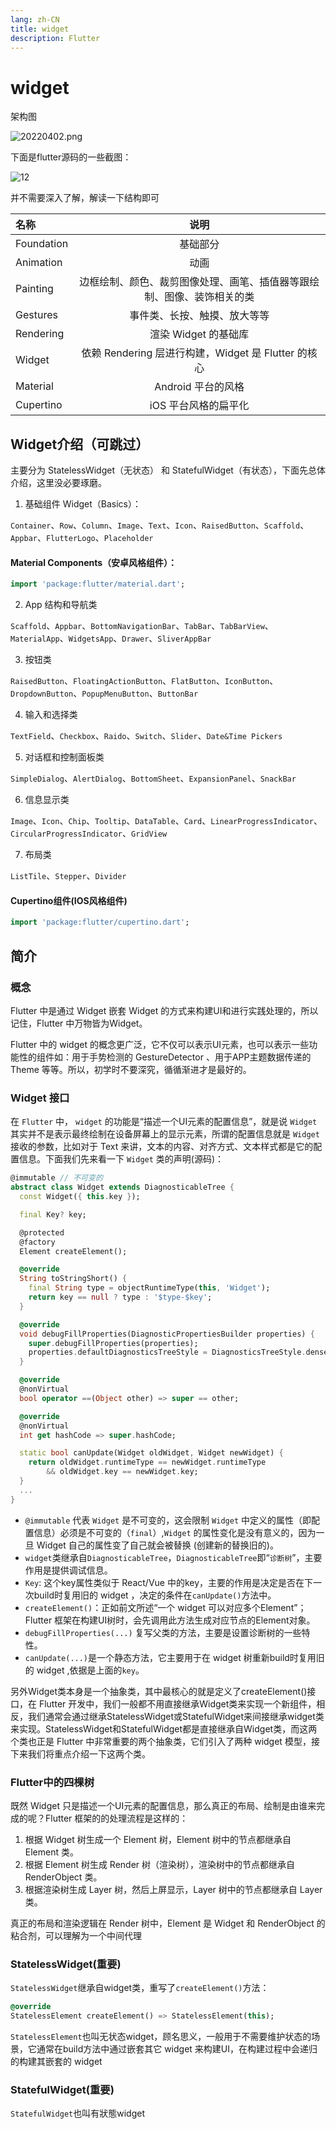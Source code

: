 ```yaml
---
lang: zh-CN
title: widget
description: Flutter
---
```


# widget

架构图

![20220402.png](https://s2.loli.net/2022/04/02/3oLIz8cPC5JVMlS.png)

下面是flutter源码的一些截图：

![12](https://s2.loli.net/2022/04/03/fjwdDxzyURiXSQI.png)

并不需要深入了解，解读一下结构即可

| 名称        | 说明  |
| :------------- |:-------------:| 
| Foundation|	基础部分|
|Animation|	动画|
|Painting|	边框绘制、颜色、裁剪图像处理、画笔、插值器等跟绘制、图像、装饰相关的类|
|Gestures|	事件类、长按、触摸、放大等等 |
|Rendering|	渲染 Widget 的基础库|
|Widget|	依赖 Rendering 层进行构建，Widget 是 Flutter 的核心|
|Material|	Android 平台的风格|
|Cupertino	|iOS 平台风格的扁平化|


## Widget介绍（可跳过）

主要分为 StatelessWidget（无状态） 和 StatefulWidget（有状态），下面先总体介绍，这里没必要琢磨。


1. 基础组件 Widget（Basics）：

`Container`、`Row`、`Column`、`Image`、`Text`、`Icon`、`RaisedButton`、`Scaffold`、`Appbar`、`FlutterLogo`、`Placeholder`

#### Material Components（安卓风格组件）：

```dart
import 'package:flutter/material.dart';
```

2. App 结构和导航类

`Scaffold`、`Appbar`、`BottomNavigationBar`、`TabBar`、`TabBarView`、`MaterialApp`、`WidgetsApp`、`Drawer`、`SliverAppBar`

3. 按钮类

`RaisedButton`、`FloatingActionButton`、`FlatButton`、`IconButton`、`DropdownButton`、`PopupMenuButton`、`ButtonBar`

4. 输入和选择类

`TextField`、`Checkbox`、`Raido`、`Switch`、`Slider`、`Date&Time Pickers`

5. 对话框和控制面板类

`SimpleDialog`、`AlertDialog`、`BottomSheet`、`ExpansionPanel`、`SnackBar`

6. 信息显示类

`Image`、`Icon`、`Chip`、`Tooltip`、`DataTable`、`Card`、`LinearProgressIndicator`、`CircularProgressIndicator`、`GridView`

7. 布局类

`ListTile`、`Stepper`、`Divider`

#### Cupertino组件(IOS风格组件)

```dart
import 'package:flutter/cupertino.dart';
```

## 简介

### 概念

Flutter 中是通过 Widget 嵌套 Widget 的方式来构建UI和进行实践处理的，所以记住，Flutter 中万物皆为Widget。

Flutter 中的 widget 的概念更广泛，它不仅可以表示UI元素，也可以表示一些功能性的组件如：用于手势检测的 GestureDetector 、用于APP主题数据传递的 Theme 等等。所以，初学时不要深究，循循渐进才是最好的。

### Widget 接口

在 `Flutter` 中， `widget` 的功能是“描述一个UI元素的配置信息”，就是说 `Widget` 其实并不是表示最终绘制在设备屏幕上的显示元素，所谓的配置信息就是 `Widget` 接收的参数，比如对于 Text 来讲，文本的内容、对齐方式、文本样式都是它的配置信息。下面我们先来看一下 `Widget` 类的声明(源码)：

```dart
@immutable // 不可变的
abstract class Widget extends DiagnosticableTree {
  const Widget({ this.key });

  final Key? key;

  @protected
  @factory
  Element createElement();

  @override
  String toStringShort() {
    final String type = objectRuntimeType(this, 'Widget');
    return key == null ? type : '$type-$key';
  }

  @override
  void debugFillProperties(DiagnosticPropertiesBuilder properties) {
    super.debugFillProperties(properties);
    properties.defaultDiagnosticsTreeStyle = DiagnosticsTreeStyle.dense;
  }

  @override
  @nonVirtual
  bool operator ==(Object other) => super == other;

  @override
  @nonVirtual
  int get hashCode => super.hashCode;

  static bool canUpdate(Widget oldWidget, Widget newWidget) {
    return oldWidget.runtimeType == newWidget.runtimeType
        && oldWidget.key == newWidget.key;
  }
  ...
}
```

- `@immutable` 代表 `Widget` 是不可变的，这会限制 `Widget` 中定义的属性（即配置信息）必须是不可变的（`final`）,`Widget` 的属性变化是没有意义的，因为一旦 Widget 自己的属性变了自己就会被替换 (创建新的替换旧的)。
- `widget`类继承自`DiagnosticableTree`，`DiagnosticableTree`即“`诊断树`”，主要作用是提供调试信息。
- `Key`: 这个key属性类似于 React/Vue 中的key，主要的作用是决定是否在下一次build时复用旧的 widget ，决定的条件在`canUpdate()`方法中。
- `createElement()`：正如前文所述“一个 widget 可以对应多个Element”；Flutter 框架在构建UI树时，会先调用此方法生成对应节点的Element对象。
- `debugFillProperties(...)` 复写父类的方法，主要是设置诊断树的一些特性。
- `canUpdate(...)`是一个静态方法，它主要用于在 widget 树重新build时复用旧的 widget ,依据是上面的`key`。


另外Widget类本身是一个抽象类，其中最核心的就是定义了createElement()接口，在 Flutter 开发中，我们一般都不用直接继承Widget类来实现一个新组件，相反，我们通常会通过继承StatelessWidget或StatefulWidget来间接继承widget类来实现。StatelessWidget和StatefulWidget都是直接继承自Widget类，而这两个类也正是 Flutter 中非常重要的两个抽象类，它们引入了两种 widget 模型，接下来我们将重点介绍一下这两个类。

### Flutter中的四棵树

既然 Widget 只是描述一个UI元素的配置信息，那么真正的布局、绘制是由谁来完成的呢？Flutter 框架的的处理流程是这样的：

1. 根据 Widget 树生成一个 Element 树，Element 树中的节点都继承自 Element 类。
2. 根据 Element 树生成 Render 树（渲染树），渲染树中的节点都继承自RenderObject 类。
3. 根据渲染树生成 Layer 树，然后上屏显示，Layer 树中的节点都继承自 Layer 类。

真正的布局和渲染逻辑在 Render 树中，Element 是 Widget 和 RenderObject 的粘合剂，可以理解为一个中间代理

### StatelessWidget(重要)

`StatelessWidget`继承自widget类，重写了`createElement()`方法：

```dart
@override
StatelessElement createElement() => StatelessElement(this);
```

`StatelessElement`也叫无状态widget，顾名思义，一般用于不需要维护状态的场景，它通常在build方法中通过嵌套其它 widget 来构建UI，在构建过程中会递归的构建其嵌套的 widget 


### StatefulWidget(重要)

`StatefulWidget`也叫有狀態widget
